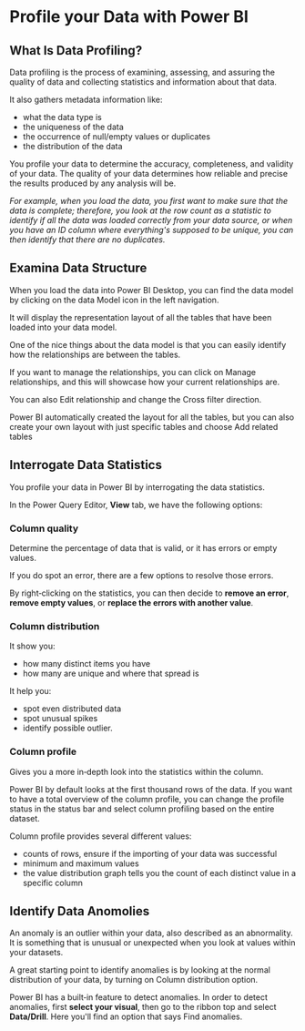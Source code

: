 # Profile your Data with Power BI

## What Is Data Profiling?

Data profiling is the process of examining, assessing, and assuring the quality of data and collecting statistics and information about that data.

It also gathers metadata information like:
- what the data type is
- the uniqueness of the data
- the occurrence of null/empty values or duplicates
- the distribution of the data

You profile your data to determine the accuracy, completeness, and validity of your data. The quality of your data determines how reliable and precise the results produced by any analysis will be.

*For example, when you load the data, you first want to make sure that the data is complete; therefore, you look at the row count as a statistic to identify if all the data was loaded correctly from your data source, or when you have an ID column where everything's supposed to be unique, you can then identify that there are no duplicates.*


## Examina Data Structure

When you load the data into Power BI Desktop, you can find the data model by clicking on the data Model icon in the left navigation.

It will display the representation layout of all the tables that have been loaded into your data model.

One of the nice things about the data model is that you can easily identify how the relationships are between the tables.

If you want to manage the relationships, you can click on Manage relationships, and this will showcase how your current relationships are.

You can also Edit relationship and change the Cross filter direction.

Power BI automatically created the layout for all the tables, but you can also create your own layout with just specific tables and choose Add related tables 


## Interrogate Data Statistics

You profile your data in Power BI by interrogating the data statistics.

In the Power Query Editor, **View** tab, we have the following options:

### Column quality

Determine the percentage of data that is valid, or it has errors or empty values.

If you do spot an error, there are a few options to resolve those errors.

By right‑clicking on the statistics, you can then decide to **remove an error**, **remove empty values**, or **replace the errors with another value**.

### Column distribution

It show you:
- how many distinct items you have
- how many are unique and where that spread is

It help you:
- spot even distributed data
- spot unusual spikes
- identify possible outlier.

### Column profile

Gives you a more in‑depth look into the statistics within the column. 

Power BI by default looks at the first thousand rows of the data. If you want to have a total overview of the column profile, you can change the profile status in the status bar and select column profiling based on the entire dataset.

Column profile provides several different values:
- counts of rows, ensure if the importing of your data was successful
- minimum and maximum values
- the value distribution graph tells you the count of each distinct value in a specific column

## Identify Data Anomolies

An anomaly is an outlier within your data, also described as an abnormality. It is something that is unusual or unexpected when you look at values within your datasets.

A great starting point to identify anomalies is by looking at the normal distribution of your data, by turning on Column distribution option.

Power BI has a built‑in feature to detect anomalies. In order to detect anomalies, first **select your visual**, then go to the ribbon top and select **Data/Drill**. Here you'll find an option that says Find anomalies.